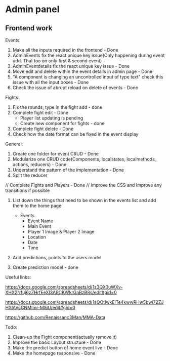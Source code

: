 # Admin panel
## Frontend work

Events:

1. Make all the inputs required in the frontend - Done
2. AdminEvents fix the react unique key issue(Only happening during event add. That too on only first & second event) - 
3. AdminEventdetails fix the react unique key issue - Done
3. Move edit and delete within the event details in admin page - Done
4. "A component is changing an uncontrolled input of type text" check this issue with all the input boxes - Done
5. Check the issue of abrupt reload on delete of events - Done

Fights:

1. Fix the rounds, type in the fight add - done
2. Complete fight edit - Done
	- Player list updating is pending
	- Create new component for fights - done
3. Complete fight delete - Done
4. Check how the date format can be fixed in the event display

General:
1. Create one folder for event CRUD - Done
2. Modularize one CRUD code(Components, localstates, localmethods, actions, reducers) - Done
3. Understand the pattern of the implementation - Done
4. Split the reducer


// Complete Fights and Players - Done
// Improve the CSS and Improve any transitions if possible

1. List down the things that need to be shown in the events list and add them to the home page
	- Events
		* Event Name
		* Main Event
		* Player 1 Image & Player 2 Image
		* Location
		* Date
		* Time


2. Add predictions, points to the users model
3. Create prediction model - done


Useful links:

https://docs.google.com/spreadsheets/d/1z3QX0uWXv-XHX2Nfuj6zZHrfEeXI3A9CKWkrGaBzB8s/edit#gid=0

https://docs.google.com/spreadsheets/d/1sQOtIwkEiTe4kwwRHw5bwi72ZJHXlAVcCNMImr-Ml6U/edit#gid=0

https://github.com/Renaissanc3Man/MMA-Data




Todo:

1. Clean-up the Fight component(actually remove it)
2. Improve the basic Layout structure - Done
3. Make the predict button of home event live - Done
4. Make the homepage responsive - Done















